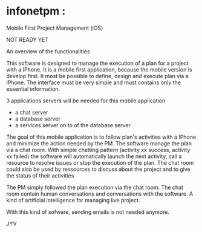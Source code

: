 # infonetpm :
Mobile First Project Management (iOS)

NOT READY YET


An overview of the functionalities

This software is designed to manage the execution of a plan for a project with a IPhone. It is a mobile first application, because the mobile version is develop first. It most be possible to define, design and execute plan via a IPhone. The interface must be very simple and must contains only the essential information.

3 applications servers will be needed for this mobile application
- a chat server
- a database server
- a services server on to of the database server

The goal of this mobile application is to follow plan's activities with a IPhone and minimize the action needed by the PM.
The software manage the plan via a chat room. With simple chatting pattern (activity xx success, activity xx failed) the software will automatically launch the next activity, call a resource to resolve issues or stop the execution of the plan. The chat room could also be used by ressources to discuss about the project and to give the status of their activities

The PM simply followed the plan execution via the chat room. The chat room contain human conversations and conversations with the software. A kind of artificial intelligence for managing live project.

With this kind of sofware, sending emails is not needed anymore.

JYV
